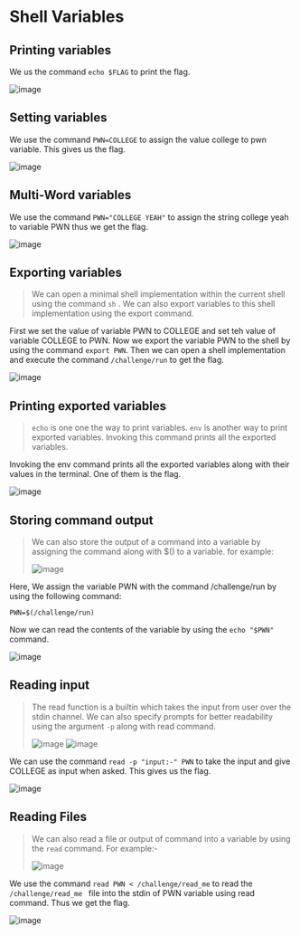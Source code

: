# Shell Variables

## Printing variables

We us the command `echo $FLAG` to print the flag.

![image](https://github.com/user-attachments/assets/63369fa7-acf3-4dbc-902f-4da5afd9edba)

## Setting variables

We use the command `PWN=COLLEGE` to assign the value college to pwn variable. This gives us the flag.

![image](https://github.com/user-attachments/assets/aa37f769-5321-4278-9eb2-bad0585f004a)

## Multi-Word variables

We use the command `PWN="COLLEGE YEAH"` to assign the string college yeah to variable PWN thus we get the flag.

![image](https://github.com/user-attachments/assets/7d1ff68e-4aac-49ec-814e-f16783fcde22)


## Exporting variables

> We can open a minimal shell implementation within the current shell using the command `sh` .
> We can also export variables to this shell implementation using the export command.

First we set the value of variable PWN to COLLEGE and set teh value of variable COLLEGE to PWN. Now we export the variable PWN to the shell by using the command `export PWN`.
Then we can open a shell implementation and execute the command `/challenge/run` to get the flag.

![image](https://github.com/user-attachments/assets/3deeadc9-b836-4d9c-8bf0-3f631fd7b6c4)

## Printing exported variables

> `echo` is one one the way to print variables.
> `env` is another way to print exported variables. Invoking this command prints all the exported variables.

Invoking the env command prints all the exported variables along with their values in the terminal. One of them is the flag.

![image](https://github.com/user-attachments/assets/f19307d9-3ebb-40ae-80c8-c26590096f7c)


## Storing command output

> We can also store the output of a command into a variable by assigning the command along with $() to a variable.
> for example:
>
> ![image](https://github.com/user-attachments/assets/13ef884a-e8ed-4266-8d22-70ea20276f33)

Here, We assign the variable PWN with the command /challenge/run by using the following command:

`PWN=$(/challenge/run)`

Now we can read the contents of the variable by using the `echo "$PWN"` command.

![image](https://github.com/user-attachments/assets/bada8897-7fc9-4a17-851d-e6aac9795589)

## Reading input

> The read function is a builtin which takes the input from user over the stdin channel. We can also specify prompts for better readability using the argument `-p` along  with read command.
>
>![image](https://github.com/user-attachments/assets/3f71a91a-358b-46c7-9837-fb48bd842982)
> ![image](https://github.com/user-attachments/assets/91249dab-6554-4e35-94c9-2e8f7b1f8e46)

We can use the command `read -p "input:-" PWN` to take the input and give COLLEGE as input when asked. This gives us the flag.

![image](https://github.com/user-attachments/assets/219c2269-05cc-4dbd-8e0f-251a7348469c)

## Reading Files
> We can also read a file or output of command into a variable by using the `read` command.
> For example:-
>
> ![image](https://github.com/user-attachments/assets/cc10edde-66b1-4f6f-afa3-ab8d73590fb3)

We use the command `read PWN < /challenge/read_me` to read the  `/challenge/read_me ` file into the stdin of PWN variable using read command. Thus we get the flag.

![image](https://github.com/user-attachments/assets/c04c7477-1cfe-4326-9020-10342055cfa6)

